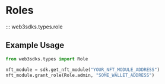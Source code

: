 # Roles

::: web3sdks.types.role

## Example Usage

```py
from web3sdks.types import Role

nft_module = sdk.get_nft_module("YOUR_NFT_MODULE_ADDRESS")
nft_module.grant_role(Role.admin, "SOME_WALLET_ADDRESS")
```